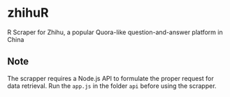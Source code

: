 # zhihuR

R Scraper for Zhihu, a popular Quora-like question-and-answer platform in China

## Note

The scrapper requires a Node.js API to formulate the proper request for data retrieval. Run the `app.js` in the folder `api` before using the scrapper.
